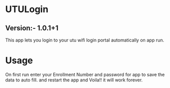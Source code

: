 # UTULogin

## Version:- 1.0.1+1

This app lets you login to your utu wifi login portal automatically on app run.

# Usage

On first run enter your Enrollment Number and password for app to save the data to auto fill.
and restart the app and Voila!! it will work forever.
